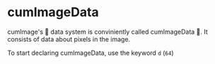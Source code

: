 # cumImageData
cumImage's 🚀 data system is conviniently called cumImageData 🚀.
It consists of data about pixels in the image.

To start declaring cumImageData, use the keyword `d` (`64`)